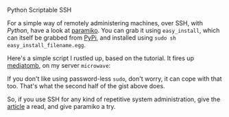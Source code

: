 Python Scriptable SSH 

For a simple way of remotely administering machines, over SSH, with *Python*, have a look at [paramiko](http://jessenoller.com/2009/02/05/ssh-programming-with-paramiko-completely-different/ "jessenoller.com - SSH Programming with Paramiko | Completely Different"). You can grab it using `easy_install`, which can itself be grabbed from [PyPi](http://pypi.python.org/pypi/setuptools "Python Package Index : setuptools 0.6c9"), and installed using `sudo sh easy_install_filename.egg`.

Here's a simple script I rustled up, based on the tutorial. It fires up [mediatomb](http://mediatomb.cc/ "MediaTomb - Free UPnP MediaServer"), on my server `microwave`:

<script src="http://gist.github.com/59318.js"></script>

If you don't like using password-less `sudo`, don't worry, it can cope with that too. That's what the second half of the gist above does.

So, if you use SSH for any kind of repetitive system administration, give the 
[article](http://jessenoller.com/2009/02/05/ssh-programming-with-paramiko-completely-different/ "jessenoller.com - SSH Programming with Paramiko | Completely Different") a read, and give paramiko a try.




